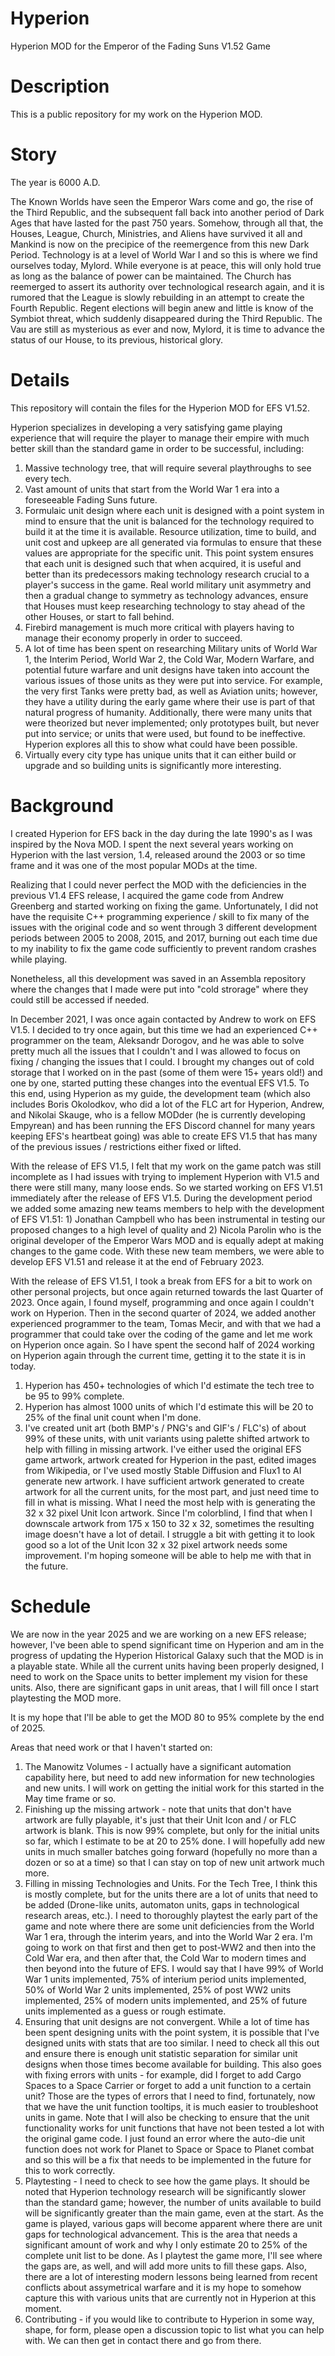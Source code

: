 # Hyperion
Hyperion MOD for the Emperor of the Fading Suns V1.52 Game

# Description
This is a public repository for my work on the Hyperion MOD.

# Story

The year is 6000 A.D.

The Known Worlds have seen the Emperor Wars come and go, the rise of the Third Republic, and the subsequent fall back into another period of Dark Ages that have lasted for the past 750 years. Somehow, through all that, the Houses, League, Church, Ministries, and Aliens have survived it all and Mankind is now on the precipice of the reemergence from this new Dark Period. Technology is at a level of World War I and so this is where we find ourselves today, Mylord. While everyone is at peace, this will only hold true as long as the balance of power can be maintained. The Church has reemerged to assert its authority over technological research again, and it is rumored that the League is slowly rebuilding in an attempt to create the Fourth Republic. Regent elections will begin anew and little is know of the Symbiot threat, which suddenly disappeared during the Third Republic. The Vau are still as mysterious as ever and now, Mylord, it is time to advance the status of our House, to its previous, historical glory.

# Details
This repository will contain the files for the Hyperion MOD for EFS V1.52.

Hyperion specializes in developing a very satisfying game playing experience that will require the player to manage their empire with much better skill than the standard game in order to be successful, including:

1. Massive technology tree, that will require several playthroughs to see every tech.
2. Vast amount of units that start from the World War 1 era into a foreseeable Fading Suns future.
3. Formulaic unit design where each unit is designed with a point system in mind to ensure that the unit is balanced for the technology required to build it at the time it is available. Resource utilization, time to build, and unit cost and upkeep are all generated via formulas to ensure that these values are appropriate for the specific unit. This point system ensures that each unit is designed such that when acquired, it is useful and better than its predecessors making technology research crucial to a player's success in the game. Real world military unit asymmetry and then a gradual change to symmetry as technology advances, ensure that Houses must keep researching technology to stay ahead of the other Houses, or start to fall behind.
4. Firebird management is much more critical with players having to manage their economy properly in order to succeed.
5. A lot of time has been spent on researching Military units of World War 1, the Interim Period, World War 2, the Cold War, Modern Warfare, and potential future warfare and unit designs have taken into account the various issues of those units as they were put into service. For example, the very first Tanks were pretty bad, as well as Aviation units; however, they have a utility during the early game where their use is part of that natural progress of humanity. Additionally, there were many units that were theorized but never implemented; only prototypes built, but never put into service; or units that were used, but found to be ineffective. Hyperion explores all this to show what could have been possible.
6. Virtually every city type has unique units that it can either build or upgrade and so building units is significantly more interesting.

# Background
I created Hyperion for EFS back in the day during the late 1990's as I was inspired by the Nova MOD. I spent the next several years working on Hyperion with the last version, 1.4, released around the 2003 or so time frame and it was one of the most popular MODs at the time.

Realizing that I could never perfect the MOD with the deficiencies in the previous V1.4 EFS release, I acquired the game code from Andrew Greenberg and started working on fixing the game. Unfortunately, I did not have the requisite C++ programming experience / skill to fix many of the issues with the original code and so went through 3 different development periods between 2005 to 2008, 2015, and 2017, burning out each time due to my inability to fix the game code sufficiently to prevent random crashes while playing.

Nonetheless, all this development was saved in an Assembla repository where the changes that I made were put into "cold strorage" where they could still be accessed if needed.

In December 2021, I was once again contacted by Andrew to work on EFS V1.5. I decided to try once again, but this time we had an experienced C++ programmer on the team, Aleksandr Dorogov, and he was able to solve pretty much all the issues that I couldn't and I was allowed to focus on fixing / changing the issues that I could. I brought my changes out of cold storage that I worked on in the past (some of them were 15+ years old!) and one by one, started putting these changes into the eventual EFS V1.5. To this end, using Hyperion as my guide, the development team (which also includes Boris Okolodkov, who did a lot of the FLC art for Hyperion, Andrew, and Nikolai Skauge, who is a fellow MODder (he is currently developing Empyrean) and has been running the EFS Discord channel for many years keeping EFS's heartbeat going) was able to create EFS V1.5 that has many of the previous issues / restrictions either fixed or lifted.

With the release of EFS V1.5, I felt that my work on the game patch was still incomplete as I had issues with trying to implement Hyperion with V1.5 and there were still many, many loose ends. So we started working on EFS V1.51 immediately after the release of EFS V1.5. During the development period we added some amazing new teams members to help with the development of EFS V1.51: 1) Jonathan Campbell who has been instrumental in testing our proposed changes to a high level of quality and 2) Nicola Parolin who is the original developer of the Emperor Wars MOD and is equally adept at making changes to the game code. With these new team members, we were able to develop EFS V1.51 and release it at the end of February 2023.

With the release of EFS V1.51, I took a break from EFS for a bit to work on other personal projects, but once again returned towards the last Quarter of 2023. Once again, I found myself, programming and once again I couldn't work on Hyperion. Then in the second quarter of 2024, we added another experienced programmer to the team, Tomas Mecir, and with that we had a programmer that could take over the coding of the game and let me work on Hyperion once again. So I have spent the second half of 2024 working on Hyperion again through the current time, getting it to the state it is in today.

1. Hyperion has 450+ technologies of which I'd estimate the tech tree to be 95 to 99% complete.
2. Hyperion has almost 1000 units of which I'd estimate this will be 20 to 25% of the final unit count when I'm done.
3. I've created unit art (both BMP's / PNG's and GIF's / FLC's) of about 99% of these units, with unit variants using palette shifted artwork to help with filling in missing artwork. I've either used the original EFS game artwork, artwork created for Hyperion in the past, edited images from Wikipedia, or I've used mostly Stable Diffusion and Flux1 to AI generate new artwork. I have sufficient artwork generated to create artwork for all the current units, for the most part, and just need time to fill in what is missing. What I need the most help with is generating the 32 x 32 pixel Unit Icon artwork. Since I'm colorblind, I find that when I downscale artwork from 175 x 150 to 32 x 32, sometimes the resulting image doesn't have a lot of detail. I struggle a bit with getting it to look good so a lot of the Unit Icon 32 x 32 pixel artwork needs some improvement. I'm hoping someone will be able to help me with that in the future.

# Schedule

We are now in the year 2025 and we are working on a new EFS release; however, I've been able to spend significant time on Hyperion and am in the progress of updating the Hyperion Historical Galaxy such that the MOD is in a playable state. While all the current units having been properly designed, I need to work on the Space units to better implement my vision for these units. Also, there are significant gaps in unit areas, that I will fill once I start playtesting the MOD more.

It is my hope that I'll be able to get the MOD 80 to 95% complete by the end of 2025.

Areas that need work or that I haven't started on:

1. The Manowitz Volumes - I actually have a significant automation capability here, but need to add new information for new technologies and new units. I will work on getting the initial work for this started in the May time frame or so.
2. Finishing up the missing artwork - note that units that don't have artwork are fully playable, it's just that their Unit Icon and / or FLC artwork is blank. This is now 99% complete, but only for the initial units so far, which I estimate to be at 20 to 25% done. I will hopefully add new units in much smaller batches going forward (hopefully no more than a dozen or so at a time) so that I can stay on top of new unit artwork much more.
3. Filling in missing Technologies and Units. For the Tech Tree, I think this is mostly complete, but for the units there are a lot of units that need to be added (Drone-like units, automaton units, gaps in technological research areas, etc.). I need to thoroughly playtest the early part of the game and note where there are some unit deficiencies from the World War 1 era, through the interim years, and into the World War 2 era. I'm going to work on that first and then get to post-WW2 and then into the Cold War era, and then after that, the Cold War to modern times and then beyond into the future of EFS. I would say that I have 99% of World War 1 units implemented, 75% of interium period units implemented, 50% of World War 2 units implemented, 25% of post WW2 units implemented, 25% of modern units implemented, and 25% of future units implemented as a guess or rough estimate.
4. Ensuring that unit designs are not convergent. While a lot of time has been spent designing units with the point system, it is possible that I've designed units with stats that are too similar. I need to check all this out and ensure there is enough unit statistic separation for similar unit designs when those times become available for building. This also goes with fixing errors with units - for example, did I forget to add Cargo Spaces to a Space Carrier or forget to add a unit function to a certain unit? Those are the types of errors that I need to find, fortunately, now that we have the unit function tooltips, it is much easier to troubleshoot units in game. Note that I will also be checking to ensure that the unit functionality works for unit functions that have not been tested a lot with the original game code. I just found an error where the auto-die unit function does not work for Planet to Space or Space to Planet combat and so this will be a fix that needs to be implemented in the future for this to work correctly.
5. Playtesting - I need to check to see how the game plays. It should be noted that Hyperion technology research will be significantly slower than the standard game; however, the number of units available to build will be significantly greater than the main game, even at the start. As the game is played, various gaps will become apparent where there are unit gaps for technological advancement. This is the area that needs a significant amount of work and why I only estimate 20 to 25% of the complete unit list to be done. As I playtest the game more, I'll see where the gaps are, as well, and will add more units to fill these gaps. Also, there are a lot of interesting modern lessons being learned from recent conflicts about assymetrical warfare and it is my hope to somehow capture this with various units that are currently not in Hyperion at this moment.
6. Contributing - if you would like to contribute to Hyperion in some way, shape, for form, please open a discussion topic to list what you can help with. We can then get in contact there and go from there.
